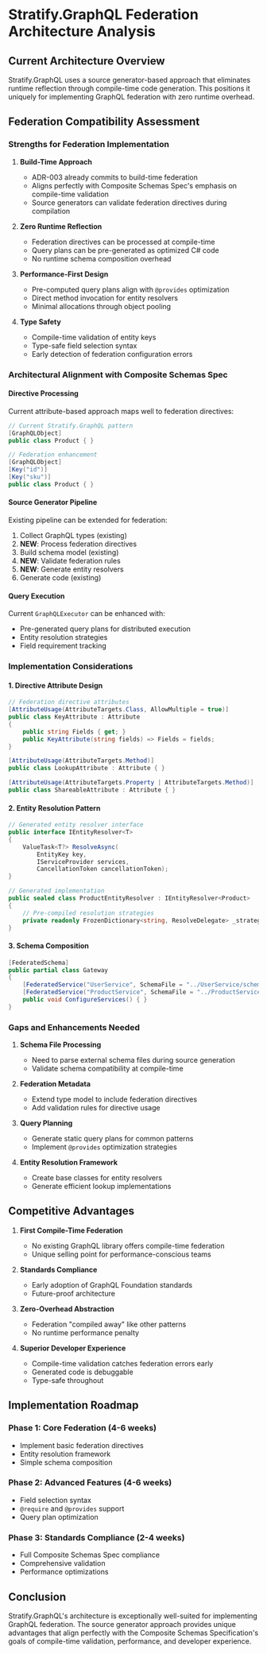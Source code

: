 # Stratify.GraphQL Federation Architecture Analysis

## Current Architecture Overview

Stratify.GraphQL uses a source generator-based approach that eliminates runtime reflection through compile-time code generation. This positions it uniquely for implementing GraphQL federation with zero runtime overhead.

## Federation Compatibility Assessment

### Strengths for Federation Implementation

1. **Build-Time Approach**
   - ADR-003 already commits to build-time federation
   - Aligns perfectly with Composite Schemas Spec's emphasis on compile-time validation
   - Source generators can validate federation directives during compilation

2. **Zero Runtime Reflection**
   - Federation directives can be processed at compile-time
   - Query plans can be pre-generated as optimized C# code
   - No runtime schema composition overhead

3. **Performance-First Design**
   - Pre-computed query plans align with `@provides` optimization
   - Direct method invocation for entity resolvers
   - Minimal allocations through object pooling

4. **Type Safety**
   - Compile-time validation of entity keys
   - Type-safe field selection syntax
   - Early detection of federation configuration errors

### Architectural Alignment with Composite Schemas Spec

#### Directive Processing
Current attribute-based approach maps well to federation directives:

```csharp
// Current Stratify.GraphQL pattern
[GraphQLObject]
public class Product { }

// Federation enhancement
[GraphQLObject]
[Key("id")]
[Key("sku")]
public class Product { }
```

#### Source Generator Pipeline
Existing pipeline can be extended for federation:
1. Collect GraphQL types (existing)
2. **NEW**: Process federation directives
3. Build schema model (existing)
4. **NEW**: Validate federation rules
5. **NEW**: Generate entity resolvers
6. Generate code (existing)

#### Query Execution
Current `GraphQLExecutor` can be enhanced with:
- Pre-generated query plans for distributed execution
- Entity resolution strategies
- Field requirement tracking

### Implementation Considerations

#### 1. Directive Attribute Design
```csharp
// Federation directive attributes
[AttributeUsage(AttributeTargets.Class, AllowMultiple = true)]
public class KeyAttribute : Attribute
{
    public string Fields { get; }
    public KeyAttribute(string fields) => Fields = fields;
}

[AttributeUsage(AttributeTargets.Method)]
public class LookupAttribute : Attribute { }

[AttributeUsage(AttributeTargets.Property | AttributeTargets.Method)]
public class ShareableAttribute : Attribute { }
```

#### 2. Entity Resolution Pattern
```csharp
// Generated entity resolver interface
public interface IEntityResolver<T>
{
    ValueTask<T?> ResolveAsync(
        EntityKey key,
        IServiceProvider services,
        CancellationToken cancellationToken);
}

// Generated implementation
public sealed class ProductEntityResolver : IEntityResolver<Product>
{
    // Pre-compiled resolution strategies
    private readonly FrozenDictionary<string, ResolveDelegate> _strategies;
}
```

#### 3. Schema Composition
```csharp
[FederatedSchema]
public partial class Gateway
{
    [FederatedService("UserService", SchemaFile = "../UserService/schema.graphql")]
    [FederatedService("ProductService", SchemaFile = "../ProductService/schema.graphql")]
    public void ConfigureServices() { }
}
```

### Gaps and Enhancements Needed

1. **Schema File Processing**
   - Need to parse external schema files during source generation
   - Validate schema compatibility at compile-time

2. **Federation Metadata**
   - Extend type model to include federation directives
   - Add validation rules for directive usage

3. **Query Planning**
   - Generate static query plans for common patterns
   - Implement `@provides` optimization strategies

4. **Entity Resolution Framework**
   - Create base classes for entity resolvers
   - Generate efficient lookup implementations

## Competitive Advantages

1. **First Compile-Time Federation**
   - No existing GraphQL library offers compile-time federation
   - Unique selling point for performance-conscious teams

2. **Standards Compliance**
   - Early adoption of GraphQL Foundation standards
   - Future-proof architecture

3. **Zero-Overhead Abstraction**
   - Federation "compiled away" like other patterns
   - No runtime performance penalty

4. **Superior Developer Experience**
   - Compile-time validation catches federation errors early
   - Generated code is debuggable
   - Type-safe throughout

## Implementation Roadmap

### Phase 1: Core Federation (4-6 weeks)
- Implement basic federation directives
- Entity resolution framework
- Simple schema composition

### Phase 2: Advanced Features (4-6 weeks)
- Field selection syntax
- `@require` and `@provides` support
- Query plan optimization

### Phase 3: Standards Compliance (2-4 weeks)
- Full Composite Schemas Spec compliance
- Comprehensive validation
- Performance optimizations

## Conclusion

Stratify.GraphQL's architecture is exceptionally well-suited for implementing GraphQL federation. The source generator approach provides unique advantages that align perfectly with the Composite Schemas Specification's goals of compile-time validation, performance, and developer experience.